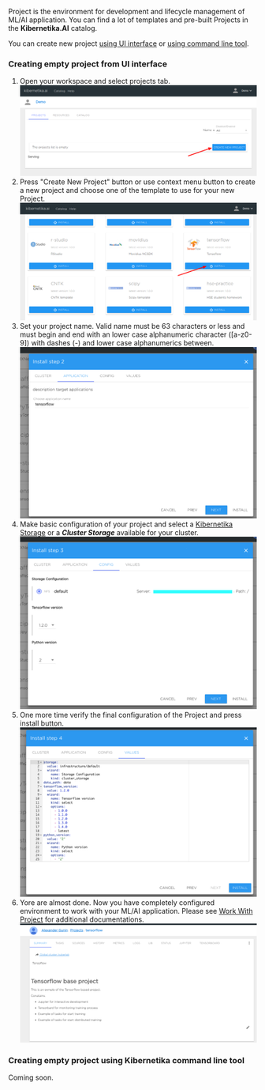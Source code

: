 Project is the environment for development and lifecycle management of ML/AI application. You can find a lot of templates and pre-built Projects in the **Kibernetika.AI** catalog.

You can create new project [using UI interface](#creating-empty-project-from-ui-interface) or [using command line tool](#creating-empty-project-using-kibernetika-command-line-tool).

### Creating empty project from UI interface
1. Open your workspace and select projects tab.
![](../img/project/new_project.png)
2. Press "Create New Project" button or use context menu button to create a new project and choose one of the template to use for your new Project.
![](../img/project/proj_sample_templates.png)
4. Set your project name. Valid name must be 63 characters or less and must begin and end with an lower case alphanumeric character ([a-z0-9]) with dashes (-) and lower case alphanumerics between.
![](../img/project/wizard-3.png)
5. Make basic configuration of your project and select a [Kibernetika Storage](../resources/kibernetika-storage.md) or a ***Cluster Storage*** available for your cluster.
![](../img/project/wizard-4.png)
6. One more time verify the final configuration of the Project and press install button.
![](../img/project/wizard-5.png)
7. Yore are almost done. Now you have completely configured environment to work with your ML/AI application. Please see [Work With Project](working-with-projects.md) for additional documentations.
![](../img/project/wizard-6.png)
### Creating empty project using Kibernetika command line tool
Coming soon.

